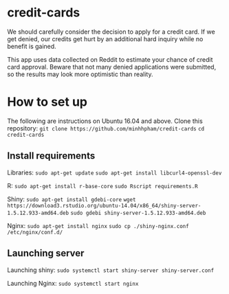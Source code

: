 # credit-cards
We should carefully consider the decision to apply for a credit card. If we get denied, our credits get hurt by an additional hard inquiry while no benefit is gained.

This app uses data collected on Reddit to estimate your chance of credit card approval. Beware that not many denied applications were submitted, so the results may look more optimistic than reality.

# How to set up
The following are instructions on Ubuntu 16.04 and above.
Clone this repository:
`git clone https://github.com/minhhpham/credit-cards`
`cd credit-cards`

## Install requirements
Libraries:
`sudo apt-get update`
`sudo apt-get install libcurl4-openssl-dev`

R:
`sudo apt-get install r-base-core`
`sudo Rscript requirements.R`

Shiny:
`sudo apt-get install gdebi-core`
`wget https://download3.rstudio.org/ubuntu-14.04/x86_64/shiny-server-1.5.12.933-amd64.deb`
`sudo gdebi shiny-server-1.5.12.933-amd64.deb`


Nginx:
`sudo apt-get install nginx`
`sudo cp ./shiny-nginx.conf /etc/nginx/conf.d/`

## Launching server
Launching shiny:
`sudo systemctl start shiny-server shiny-server.conf`

Launching Nginx:
`sudo systemctl start nginx`
